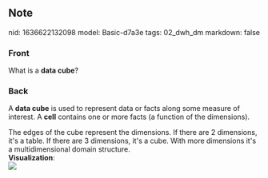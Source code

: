 ## Note
nid: 1636622132098
model: Basic-d7a3e
tags: 02_dwh_dm
markdown: false

### Front
What is a <b>data cube</b>?

### Back
A <b>data cube</b> is used to represent data or facts along some
measure of interest. A <b>cell</b> contains one or more facts (a
function of the dimensions).
<div>
  The edges of the cube represent the dimensions. If there are 2
  dimensions, it's a table. If there are 3 dimensions, it's a cube.
  With more dimensions it's a multidimensional domain structure.
</div>
<div>
  <b>Visualization</b>:
</div>
<div><img src=
paste-574a7f11d31ac3a66574149fded072d7a2e6e96c.jpg></div>
